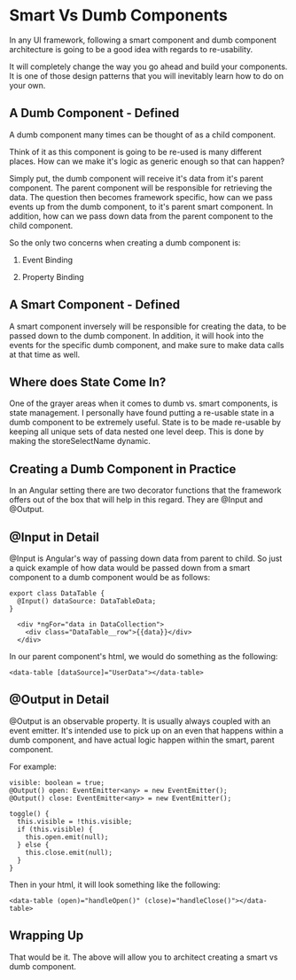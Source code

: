  Smart Vs Dumb Components 
=========================

In any UI framework, following a smart component and dumb component
architecture is going to be a good idea with regards to re-usability.

It will completely change the way you go ahead and build your
components. It is one of those design patterns that you will inevitably
learn how to do on your own.

 A Dumb Component - Defined 
---------------------------

A dumb component many times can be thought of as a child component.

Think of it as this component is going to be re-used is many different
places. How can we make it's logic as generic enough so that can happen?

Simply put, the dumb component will receive it's data from it's parent
component. The parent component will be responsible for retrieving the
data. The question then becomes framework specific, how can we pass
events up from the dumb component, to it's parent smart component. In
addition, how can we pass down data from the parent component to the
child component.

So the only two concerns when creating a dumb component is:

1.  Event Binding

2.  Property Binding

 A Smart Component - Defined 
----------------------------

A smart component inversely will be responsible for creating the data,
to be passed down to the dumb component. In addition, it will hook into
the events for the specific dumb component, and make sure to make data
calls at that time as well.

 Where does State Come In? 
--------------------------

One of the grayer areas when it comes to dumb vs. smart components, is
state management. I personally have found putting a re-usable state in a
dumb component to be extremely useful. State is to be made re-usable by
keeping all unique sets of data nested one level deep. This is done by
making the storeSelectName dynamic.

Creating a Dumb Component in Practice
-------------------------------------

In an Angular setting there are two decorator functions that the
framework offers out of the box that will help in this regard. They are
\@Input and \@Output.

\@Input in Detail
-----------------

\@Input is Angular's way of passing down data from parent to child. So
just a quick example of how data would be passed down from a smart
component to a dumb component would be as follows:

    export class DataTable {
      @Input() dataSource: DataTableData;
    }

      <div *ngFor="data in DataCollection">
        <div class="DataTable__row">{{data}}</div>
      </div>

In our parent component's html, we would do something as the following:

    <data-table [dataSource]="UserData"></data-table>

\@Output in Detail
------------------

\@Output is an observable property. It is usually always coupled with an
event emitter. It's intended use to pick up on an even that happens
within a dumb component, and have actual logic happen within the smart,
parent component.

For example:

    visible: boolean = true;
    @Output() open: EventEmitter<any> = new EventEmitter();
    @Output() close: EventEmitter<any> = new EventEmitter();

    toggle() {
      this.visible = !this.visible;
      if (this.visible) {
        this.open.emit(null);
      } else {
        this.close.emit(null);
      }
    }

Then in your html, it will look something like the following:

    <data-table (open)="handleOpen()" (close)="handleClose()"></data-table>

Wrapping Up
-----------

That would be it. The above will allow you to architect creating a smart
vs dumb component.
